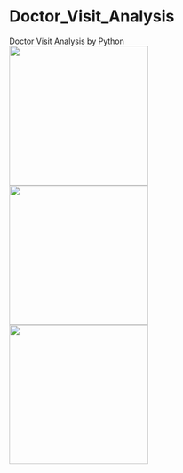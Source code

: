 # Doctor_Visit_Analysis
Doctor Visit Analysis by Python<br>
<img src="AwesomeScreens.png" width=250><br>
<img src="AwesomeScreen.png" width=250><br>
<img src="AwesomeScree.png" width=250>
